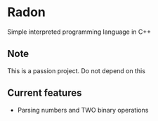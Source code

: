 # Radon
Simple interpreted programming language in C++
## Note
This is a passion project. Do not depend on this 

## Current features
 - Parsing numbers and TWO binary operations
